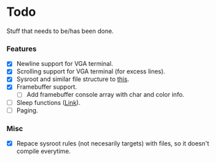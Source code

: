 
# Todo
Stuff that needs to be/has been done.

### Features
- [X] Newline support for VGA terminal.
- [X] Scrolling support for VGA terminal (for excess lines).
- [X] Sysroot and similar file structure to [this](https://wiki.osdev.org/Meaty_Skeleton#libc_and_libk_Design).
- [X] Framebuffer support.
    - [ ] Add framebuffer console array with char and color info.
- [ ] Sleep functions ([Link](https://wiki.osdev.org/Programmable_Interval_Timer)).
- [ ] Paging.

### Misc
- [X] Repace sysroot rules (not necesarily targets) with files, so it doesn't compile everytime.
